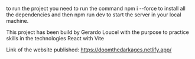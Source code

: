to run the project you need to run the command npm i --force to install all the dependencies and then npm run dev to start the server in your local machine.

This project has been build by Gerardo Loucel with the purpose to practice skills in the technologies React with Vite

Link of the website published:
https://doomthedarkages.netlify.app/
